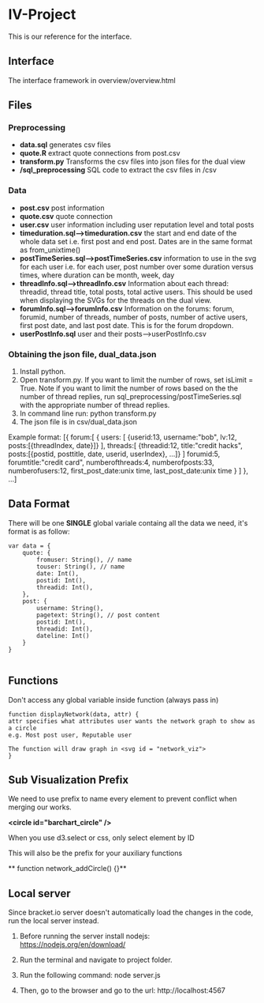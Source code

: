 # IV-Project

This is our reference for the interface. 

## Interface
The interface framework in overview/overview.html

## Files
### Preprocessing
* **data.sql** generates csv files
* **quote.R** extract quote connections from post.csv
* **transform.py** Transforms the csv files into json files for the dual view
* **/sql_preprocessing** SQL code to extract the csv files in /csv


### Data
* **post.csv** post information
* **quote.csv** quote connection
* **user.csv** user information including user reputation level and total posts
* **timeduration.sql-->timeduration.csv** the start and end date of the whole data set i.e. first post and end post. Dates are in the same format as from_unixtime()
* **postTimeSeries.sql-->postTimeSeries.csv** information to use in the svg for each user i.e. for each user, post number over some duration versus times, where duration can be month, week, day
* **threadInfo.sql-->threadInfo.csv** Information about each thread: threadid, thread title, total posts, total active users.  This should be used when displaying the SVGs for the threads on the dual view.
* **forumInfo.sql-->forumInfo.csv** Information on the forums: forum, forumid, number of threads, number of posts, number of active users, first post date, and last post date. This is for the forum dropdown.
* **userPostInfo.sql** user and their posts-->userPostInfo.csv


### Obtaining the json file, dual_data.json
1. Install python.
2. Open transform.py. If you want to limit the number of rows, set isLimit = True. Note if you want to limit the number of rows based on the the number of thread replies, run sql_preprocessing/postTimeSeries.sql with the appropriate number of thread replies.
3. In command line run: python transform.py
4. The json file is in csv/dual_data.json

Example format:
[{
	forum:[
		{
			users:	[ {userid:13, username:"bob", lv:12, posts:[{threadIndex, date}]} ],
			threads:[ {threadid:12, title:"credit hacks", posts:[{postid, posttitle, date, userid, userIndex}, ...]} ]
			forumid:5,
			forumtitle:"credit card",
			numberofthreads:4,
			numberofposts:33,
			numberofusers:12,
			first_post_date:unix time,
			last_post_date:unix time
		}
	]
}, ...]

## Data Format
There will be one **SINGLE** global variale containg all the data we need, it's format is as follow:


```
var data = {
	quote: {
		fromuser: String(), // name
		touser: String(), // name
		date: Int(),
		postid: Int(),
		threadid: Int(),
	},
	post: {
		username: String(),
		pagetext: String(), // post content
		postid: Int(),
		threadid: Int(),
		dateline: Int()
	}
}
		

```

## Functions
Don't access any global variable inside function (always pass in)

```
function displayNetwork(data, attr) {
attr specifies what attributes user wants the network graph to show as a circle
e.g. Most post user, Reputable user

The function will draw graph in <svg id = "network_viz">	
}
```


## Sub Visualization Prefix
We need to use prefix to name every element to prevent conflict when merging our works.
 
**\<circle id="barchart_circle" />**

When you use d3.select or css, only select element by ID

This will also be the prefix for your auxiliary functions

** function network_addCircle() {}**




## Local server
Since bracket.io server doesn't automatically load the changes in the code, run the local server instead.
1. Before running the server install nodejs: https://nodejs.org/en/download/ 

2. Run the terminal and navigate to project folder.

3. Run the following command:
    node server.js

4. Then, go to the browser and go to the url: http://localhost:4567 

